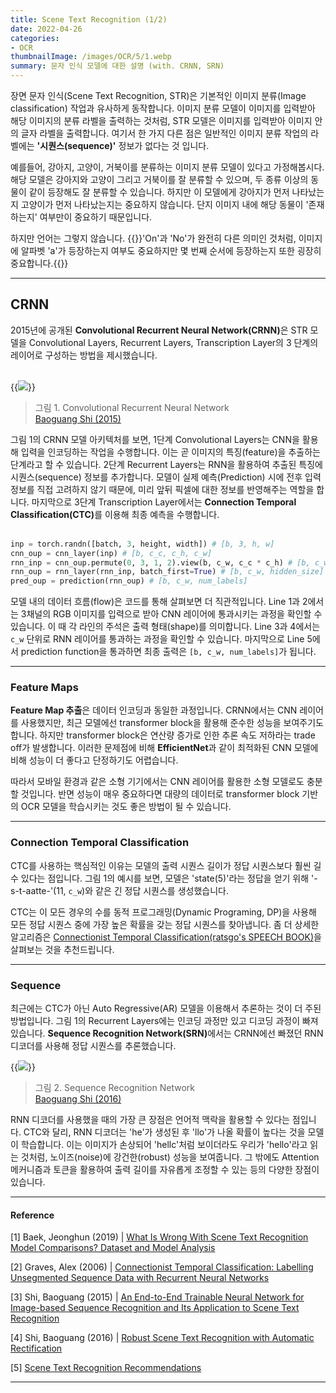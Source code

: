 ```yaml
---
title: Scene Text Recognition (1/2)
date: 2022-04-26
categories:
- OCR
thumbnailImage: /images/OCR/5/1.webp
summary: 문자 인식 모델에 대한 설명 (with. CRNN, SRN)
---
```

장면 문자 인식(Scene Text Recognition, STR)은 기본적인 이미지 분류(Image classification) 작업과 유사하게 동작합니다. 이미지 분류 모델이 이미지를 입력받아 해당 이미지의 분류 라벨을 출력하는 것처럼, STR 모델은 이미지를 입력받아 이미지 안의 글자 라벨을 출력합니다. 여기서 한 가지 다른 점은 일반적인 이미지 분류 작업의 라벨에는 <strong>'시퀀스(sequence)'</strong> 정보가 없다는 것 입니다.

예를들어, 강아지, 고양이, 거북이를 분류하는 이미지 분류 모델이 있다고 가정해봅시다. 해당 모델은 강아지와 고양이 그리고 거북이를 잘 분류할 수 있으며, 두 종류 이상의 동물이 같이 등장해도 잘 분류할 수 있습니다. 하지만 이 모델에게 강아지가 먼저 나타났는지 고양이가 먼저 나타났는지는 중요하지 않습니다. 단지 이미지 내에 해당 동물이 '존재하는지' 여부만이 중요하기 때문입니다.

하지만 언어는 그렇지 않습니다. {{<hl-text primary>}}'On'과 'No'가 완전히 다른 의미인 것처럼, 이미지에 알파벳 'a'가 등장하는지 여부도 중요하지만 몇 번째 순서에 등장하는지 또한 굉장히 중요합니다.{{</hl-text>}}

---
## CRNN
2015년에 공개된 <strong>Convolutional Recurrent Neural Network(CRNN)</strong>은 STR 모델을 Convolutional Layers, Recurrent Layers, Transcription Layer의 3 단계의 레이어로 구성하는 방법을 제시했습니다.
<br><br>

{{<image classes="center" src="/images/OCR/5/1.webp">}}
> 그림 1. Convolutional Recurrent Neural Network<br>
[Baoguang Shi (2015)](https://arxiv.org/abs/1507.05717)

그림 1의 CRNN 모델 아키텍처를 보면, 1단계 Convolutional Layers는 CNN을 활용해 입력을 인코딩하는 작업을 수행합니다. 이는 곧 이미지의 특징(feature)을 추출하는 단계라고 할 수 있습니다. 2단계 Recurrent Layers는 RNN을 활용하여 추출된 특징에 시퀀스(sequence) 정보를 추가합니다. 모델이 실제 예측(Prediction) 시에 전후 입력 정보를 직접 고려하지 않기 때문에, 미리 앞뒤 픽셀에 대한 정보를 반영해주는 역할을 합니다. 마지막으로 3단계 Transcription Layer에서는 <strong>Connection Temporal Classification(CTC)</strong>를 이용해 최종 예측을 수행합니다.
<br><br>

```python
inp = torch.randn([batch, 3, height, width]) # [b, 3, h, w]
cnn_oup = cnn_layer(inp) # [b, c_c, c_h, c_w]
rnn_inp = cnn_oup.permute(0, 3, 1, 2).view(b, c_w, c_c * c_h) # [b, c_w, c_c * c_h]
rnn_oup = rnn_layer(rnn_inp, batch_first=True) # [b, c_w, hidden_size]
pred_oup = prediction(rnn_oup) # [b, c_w, num_labels]
```

모델 내의 데이터 흐름(flow)은 코드를 통해 살펴보면 더 직관적입니다. Line 1과 2에서는 3채널의 RGB 이미지를 입력으로 받아 CNN 레이어에 통과시키는 과정을 확인할 수 있습니다. 이 때 각 라인의 주석은 출력 형태(shape)를 의미합니다. Line 3과 4에서는 `c_w` 단위로 RNN 레이어를 통과하는 과정을 확인할 수 있습니다. 마지막으로 Line 5에서 prediction function을 통과하면 최종 출력은 `[b, c_w, num_labels]`가 됩니다.

---
### Feature Maps
<strong>Feature Map 추출</strong>은 데이터 인코딩과 동일한 과정입니다. CRNN에서는 CNN 레이어를 사용했지만, 최근 모델에선 transformer block을 활용해 준수한 성능을 보여주기도 합니다. 하지만 transformer block은 연산량 증가로 인한 추론 속도 저하라는 trade off가 발생합니다. 이러한 문제점에 비해 <strong>EfficientNet</strong>과 같이 최적화된 CNN 모델에 비해 성능이 더 좋다고 단정하기도 어렵습니다.

따라서 모바일 환경과 같은 소형 기기에서는 CNN 레이어를 활용한 소형 모델로도 충분할 것입니다. 반면 성능이 매우 중요하다면 대량의 데이터로 transformer block 기반의 OCR 모델을 학습시키는 것도 좋은 방법이 될 수 있습니다.

---
### Connection Temporal Classification
CTC를 사용하는 핵심적인 이유는 모델의 출력 시퀀스 길이가 정답 시퀀스보다 훨씬 길 수 있다는 점입니다. 그림 1의 예시를 보면, 모델은 'state(5)'라는 정답을 얻기 위해 '-s-t-aatte-'(11, `c_w`)와 같은 긴 정답 시퀀스를 생성했습니다.

CTC는 이 모든 경우의 수를 동적 프로그래밍(Dynamic Programing, DP)을 사용해 모든 정답 시퀀스 중에 가장 높은 확률을 갖는 정답 시퀀스를 찾아냅니다. 좀 더 상세한 알고리즘은 [Connectionist Temporal Classification(ratsgo's SPEECH BOOK)](https://ratsgo.github.io/speechbook/docs/neuralam/ctc)을 살펴보는 것을 추천드립니다.

---
### Sequence
최근에는 CTC가 아닌 Auto Regressive(AR) 모델을 이용해서 추론하는 것이 더 주된 방법입니다. 그림 1의 Recurrent Layers에는 인코딩 과정만 있고 디코딩 과정이 빠져있습니다. <strong>Sequence Recognition Network(SRN)</strong>에서는 CRNN에선 빠졌던 RNN 디코더를 사용해 정답 시퀀스를 추론했습니다.

{{<image classes="center" src="/images/OCR/5/2.webp">}}
> 그림 2. Sequence Recognition Network<br>
[Baoguang Shi (2016)](https://arxiv.org/abs/1603.03915)

RNN 디코더를 사용했을 때의 가장 큰 장점은 언어적 맥락을 활용할 수 있다는 점입니다. CTC와 달리, RNN 디코더는 'he'가 생성된 후 'llo'가 나올 확률이 높다는 것을 모델이 학습합니다. 이는 이미지가 손상되어 'hellc'처럼 보이더라도 우리가 'hello'라고 읽는 것처럼, 노이즈(noise)에 강건한(robust) 성능을 보여줍니다. 그 밖에도 Attention 메커니즘과 <EOS> 토큰을 활용하여 출력 길이를 자유롭게 조정할 수 있는 등의 다양한 장점이 있습니다.

---
#### Reference
[1] Baek, Jeonghun (2019) | [What Is Wrong With Scene Text Recognition Model Comparisons? Dataset and Model Analysis](https://arxiv.org/abs/1904.01906)

[2] Graves, Alex (2006) | [Connectionist Temporal Classification: Labelling Unsegmented Sequence Data with Recurrent Neural Networks](https://www.cs.toronto.edu/~graves/icml_2006.pdf)

[3] Shi, Baoguang (2015) | [An End-to-End Trainable Neural Network for Image-based Sequence Recognition and Its Application to Scene Text Recognition](https://arxiv.org/abs/1507.05717)

[4] Shi, Baoguang (2016) | [Robust Scene Text Recognition with Automatic Rectification](https://arxiv.org/abs/1603.03915)

[5] [Scene Text Recognition Recommendations](https://github.com/HCIILAB/Scene-Text-Recognition-Recommendations)

---